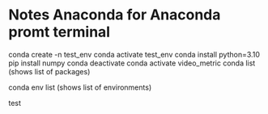 # Notes Anaconda for  Anaconda promt terminal
conda create -n test_env
conda activate test_env
conda install python=3.10
pip install numpy
conda deactivate
conda activate video_metric
conda list   (shows list of packages)


 conda env list (shows list of environments)

test
